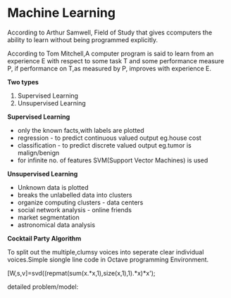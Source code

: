 # Machine Learning

According to Arthur Samwell, Field of Study that gives ccomputers the ability to learn without being programmed explicitly.

According to Tom Mitchell,A computer program is said to learn from an experience E with respect to some task T and some performance measure P, if performance on T,as measured by P, improves with experience E.






<b>Two types</b>
  <ol>
  <li>Supervised Learning</li>
  <li>Unsupervised Learning</li>
  </ol>



<b>Supervised Learning</b>
<ul>
  <li>only the known facts,with labels are plotted</li>
  <li>regression - to predict continuous valued output  eg.house cost</li>
  <li>classification - to predict discrete valued output eg.tumor is malign/benign</li>
  <li>for infinite no. of features SVM(Support Vector Machines) is used</li>
  </ul>
  
  
  
  <b>Unsupervised Learning</b>
<ul>
  <li>Unknown data is plotted</li>
  <li>breaks the unlabelled data into clusters</li>
  <li>organize computing clusters - data centers</li>
  <li>social network analysis - online friends</li>
  <li>market segmentation</li>
  <li>astronomical data analysis</li>
  </ul>
  
  
  <b>Cocktail Party Algorithm</b>
  
  To split out the multiple,clumsy voices into seperate clear individual voices.Simple siongle line code in Octave programming  Environment.
  
  [W,s,v]=svd((repmat(sum(x.*x,1),size(x,1),1).*x)*x');
  
  
  
  detailed problem/model:
  
  <a href="https://github.com/RAHULPONNANA/Innominds-Internship/blob/master/cocktail.m">
